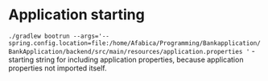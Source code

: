 # Application starting

`./gradlew bootrun --args='--spring.config.location=file:/home/Afabica/Programming/Bankapplication/BankApplication/backend/src/main/resources/application.properties '` - starting string for including application properties, because application properties not imported itself.
